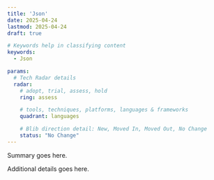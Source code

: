 ```yaml
---
title: 'Json'
date: 2025-04-24
lastmod: 2025-04-24
draft: true

# Keywords help in classifying content
keywords:
  - Json

params:
  # Tech Radar details
  radar:
    # adopt, trial, assess, hold
    ring: assess

    # tools, techniques, platforms, languages & frameworks
    quadrant: languages

    # Blib direction detail: New, Moved In, Moved Out, No Change
    status: "No Change"
---
```


Summary goes here.

<!--more-->

Additional details goes here.
